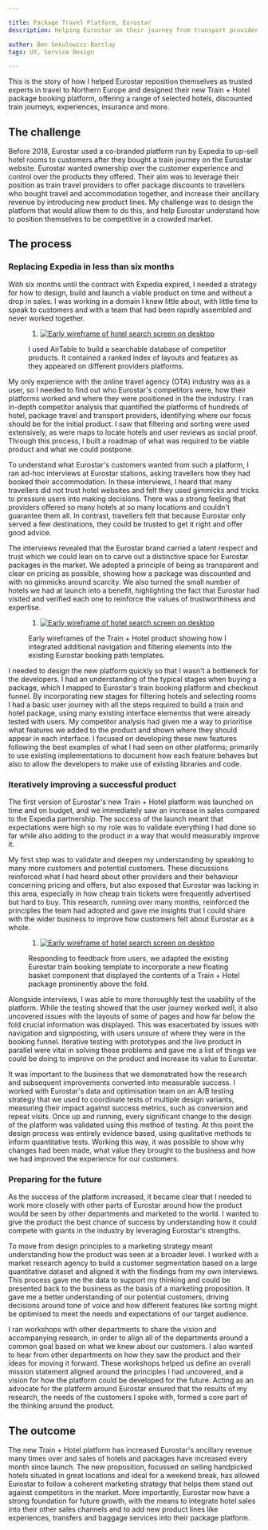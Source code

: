 ```yaml
---

title: Package Travel Platform, Eurostar
description: Helping Eurostar on their journey from transport provider to travel company

author: Ben Sekulowicz-Barclay
tags: UX, Service Design

---
```


This is the story of how I helped Eurostar reposition themselves as trusted experts in travel to Northern Europe and designed their new Train + Hotel package booking platform, offering a range of selected hotels, discounted train journeys, experiences, insurance and more.

## The challenge

Before 2018, Eurostar used a co-branded platform run by Expedia to up-sell hotel rooms to customers after they bought a train journey on the Eurostar website. Eurostar wanted ownership over the customer experience and control over the products they offered. Their aim was to leverage their position as train travel providers to offer package discounts to travellers who bought travel and accommodation together, and increase their ancillary revenue by introducing new product lines. My challenge was to design the platform that would allow them to do this, and help Eurostar understand how to position themselves to be competitive in a crowded market.

## The process

### Replacing Expedia in less than six months

With six months until the contract with Expedia expired, I needed a strategy for how to design, build and launch a viable product on time and without a drop in sales. I was working in a domain I knew little about, with little time to speak to customers and with a team that had been rapidly assembled and never worked together.

<figure>
  <div class="blobs">
    <ol class="blobs_list">
      <li class="blobs_node">
        <a class="blobs_anchor" href="/assets/images/20190402/01@cinema.png">
          <picture>
            <source media="(min-width:667px) and (max-width:767px)" srcset="/assets/images/20190402/01@fablet.png">
            <source media="(min-width:768px) and (max-width:1023px)" srcset="/assets/images/20190402/01@tablet_portrait.png">
            <source media="(min-width:1024px) and (max-width:1279px)" srcset="/assets/images/20190402/01@tablet_landscape.png">
            <source media="(min-width:1280px) and (max-width:1439px)" srcset="/assets/images/20190402/01@laptop.png">
            <source media="(min-width:1440px)" srcset="/assets/images/20190402/01@cinema.png">
            <img src="/assets/images/20190402/01@mobile.png" alt="Early wireframe of hotel search screen on desktop" />
          </picture>
        </a>
      </li>
    </ol>
  </div>
  <figcaption>I used AirTable to build a searchable database of competitor products. It contained a ranked index of layouts and features as they appeared on different providers platforms.</figcaption>
</figure>

My only experience with the online travel agency (OTA) industry was as a user, so I needed to find out who Eurostar's competitors were, how their platforms worked and where they were positioned in the the industry. I ran in-depth competitor analysis that quantified the platforms of hundreds of hotel, package travel and transport providers, identifying where our focus should be for the initial product. I saw that filtering and sorting were used extensively, as were maps to locate hotels and user reviews as social proof. Through this process, I built a roadmap of what was required to be viable product and what we could postpone.

To understand what Eurostar's customers wanted from such a platform, I ran ad-hoc interviews at Eurostar stations, asking travellers how they had booked their accommodation. In these interviews, I heard that many travellers did not trust hotel websites and felt they used gimmicks and tricks to pressure users into making decisions. There was a strong feeling that providers offered so many hotels at so many locations and couldn't guarantee them all. In contrast, travellers felt that because Eurostar only served a few destinations, they could be trusted to get it right and offer good advice. 

The interviews revealed that the Eurostar brand carried a latent respect and trust which we could lean on to carve out a distinctive space for Eurostar packages in the market. We adopted a principle of being as transparent and clear on pricing as possible, showing how a package was discounted and with no gimmicks around scarcity. We also turned the small number of hotels we had at launch into a benefit, highlighting the fact that Eurostar had visited and verified each one to reinforce the values of trustworthiness and expertise.

<figure>
  <div class="blobs">
    <ol class="blobs_list">
      <li class="blobs_node">
        <a class="blobs_anchor" href="/assets/images/20190402/02@cinema.png">
          <picture>
            <source media="(min-width:667px) and (max-width:767px)" srcset="/assets/images/20190402/02@fablet.png">
            <source media="(min-width:768px) and (max-width:1023px)" srcset="/assets/images/20190402/02@tablet_portrait.png">
            <source media="(min-width:1024px) and (max-width:1279px)" srcset="/assets/images/20190402/02@tablet_landscape.png">
            <source media="(min-width:1280px) and (max-width:1439px)" srcset="/assets/images/20190402/02@laptop.png">
            <source media="(min-width:1440px)" srcset="/assets/images/20190402/02@cinema.png">
            <img src="/assets/images/20190402/02@mobile.png" alt="Early wireframe of hotel search screen on desktop" />
          </picture>
        </a>
      </li>
    </ol>
  </div>
  
  <figcaption>Early wireframes of the Train + Hotel product showing how I integrated additional navigation and filtering elements into the existing Eurostar booking path templates.</figcaption>
</figure>

I needed to design the new platform quickly so that I wasn't a bottleneck for the developers. I had an understanding of the typical stages when buying a package, which I mapped to Eurostar's train booking platform and checkout funnel. By incorporating new stages for filtering hotels and selecting rooms I had a basic user journey with all the steps required to build a train and hotel package, using many existing interface elementss that were already tested with users. My competitor analysis had given me a way to prioritise what features we added to the product and shown where they should appear in each interface. I focused on developing these new features following the best examples of what I had seen on other platforms; primarily to use existing implementations to document how each feature behaves but also to allow the developers to make use of existing libraries and code. 

### Iteratively improving a successful product

The first version of Eurostar's new Train + Hotel platform was launched on time and on budget, and we immediately saw an increase in sales compared to the Expedia partnership. The success of the launch meant that expectations were high so my role was to validate everything I had done so far while also adding to the product in a way that would measurably improve it.

My first step was to validate and deepen my understanding by speaking to many more customers and potential customers. These discussions reinforced what I had heard about other providers and their behaviour concerning pricing and offers, but also exposed that Eurostar was lacking in this area, especially in how cheap train tickets were frequently advertised but hard to buy. This research, running over many months, reinforced the principles the team had adopted and gave me insights that I could share with the wider business to improve how customers felt about Eurostar as a whole. 

<figure>
  <div class="blobs">
    <ol class="blobs_list">
      <li class="blobs_node">
        <a class="blobs_anchor" href="/assets/images/20190402/03@cinema.png">
          <picture>
            <source media="(min-width:667px) and (max-width:767px)" srcset="/assets/images/20190402/03@fablet.png">
            <source media="(min-width:768px) and (max-width:1023px)" srcset="/assets/images/20190402/03@tablet_portrait.png">
            <source media="(min-width:1024px) and (max-width:1279px)" srcset="/assets/images/20190402/03@tablet_landscape.png">
            <source media="(min-width:1280px) and (max-width:1439px)" srcset="/assets/images/20190402/03@laptop.png">
            <source media="(min-width:1440px)" srcset="/assets/images/20190402/03@cinema.png">
            <img src="/assets/images/20190402/03@mobile.png" alt="Early wireframe of hotel search screen on desktop" />
          </picture>
        </a>
      </li>
    </ol>
  </div>
  <figcaption>Responding to feedback from users, we adapted the existing Eurostar train booking template to incorporate a new floating basket component that displayed the contents of a Train + Hotel package prominently above the fold.</figcaption>
</figure>

Alongside interviews, I was able to more thoroughly test the usability of the platform. While the testing showed that the user journey worked well, it also uncovered issues with the layouts of some of pages and how far below the fold crucial information was displayed. This was exacerbated by issues with navigation and signposting, with users unsure of where they were in the booking funnel. Iterative testing with prototypes and the live product in parallel were vital in solving these problems and gave me a list of things we could be doing to improve on the product and increase its value to Eurostar.

It was important to the business that we demonstrated how the research and subsequent improvements converted into measurable success. I worked with Eurostar's data and optimisation team on an A/B testing strategy that we used to coordinate tests of multiple design variants, measuring their impact against success metrics, such as conversion and repeat visits. Once up and running, every significant change to the design of the platform was validated using this method of testing. At this point the design process was entirely evidence based, using qualitative methods to inform quantitative tests. Working this way, it was possible to show why changes had been made, what value they brought to the business and how we had improved the experience for our customers.

### Preparing for the future

As the success of the platform increased, it became clear that I needed to work more closely with other parts of Eurostar around how the product would be seen by other departments and marketed to the world. I wanted to give the product the best chance of success by understanding how it could compete with giants in the industry by leveraging Eurostar's strengths.

To move from design principles to a marketing strategy meant understanding how the product was seen at a broader level. I worked with a market research agency to build a customer segmentation based on a large quantitative dataset and aligned it with the findings from my own interviews. This process gave me the data to support my thinking and could be presented back to the business as the basis of a marketing proposition. It gave me a better understanding of our potential customers, driving decisions around tone of voice and how different features like sorting might be optimised to meet the needs and expectations of our target audience.

I ran workshops with other departments to share the vision and accompanying research, in order to align all of the departments around a common goal based on what we knew about our customers. I also wanted to hear from other departments on how they saw the product and their ideas for moving it forward. These workshops helped us define an overall mission statement aligned around the principles I had uncovered, and a vision for how the platform could be developed for the future. Acting as an advocate for the platform around Eurostar ensured that the results of my research, the needs of the customers I spoke with, formed a core part of the thinking around the product. 

## The outcome

The new Train + Hotel platform has increased Eurostar's ancillary revenue many times over and sales of hotels and packages have increased every month since launch. The new proposition, focussed on selling handpicked hotels situated in great locations and ideal for a weekend break, has allowed Eurostar to follow a coherent marketing strategy that helps them stand out against competitors in the market. More importantly, Eurostar now have a strong foundation for future growth, with the means to integrate hotel sales into their other sales channels and to add new product lines like experiences, transfers and baggage services into their package platform. 